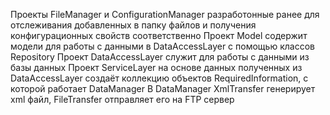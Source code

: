 Проекты FileManager и ConfigurationManager разработонные ранее для отслеживания добавленных в папку файлов и получения конфигурационных свойств соответственно
Проект Model содержит модели для работы с данными в DataAccessLayer с помощью классов Repository
Проект DаtaAccessLayer служит для работы с данными из базы данных
Проект ServiceLayer на основе данных полученных из DаtaAccessLayer создаёт коллекцию объектов RequiredInformation, с которой работает DataManager 
В DataManager XmlTransfer генерирует xml файл, FileTransfer отправляет его на FTP сервер  
